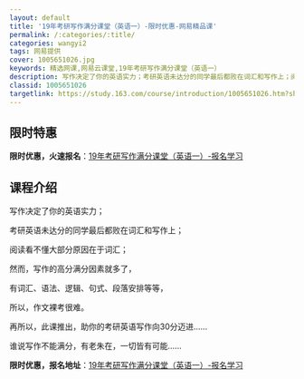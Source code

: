 ```yaml
---
layout: default
title: '19年考研写作满分课堂（英语一）-限时优惠-网易精品课'
permalink: /:categories/:title/
categories: wangyi2
tags: 网易提供
cover: 1005651026.jpg
keywords: 精选网课,网易云课堂,19年考研写作满分课堂（英语一）
description: 写作决定了你的英语实力；考研英语未达分的同学最后都败在词汇和写作上；阅读看不懂大部分原因在于词汇；然而，写作的高分满分因
classid: 1005651026
targetlink: https://study.163.com/course/introduction/1005651026.htm?share=1&shareId=1025206652&utm_campaign=share&utm_medium=iphoneShare&utm_source=&utm_u=1025206652
---
```


## 限时特惠

**限时优惠，火速报名**：[19年考研写作满分课堂（英语一）-报名学习](https://study.163.com/course/introduction/1005651026.htm?share=1&shareId=1025206652&utm_campaign=share&utm_medium=iphoneShare&utm_source=&utm_u=1025206652)

## 课程介绍

写作决定了你的英语实力；

考研英语未达分的同学最后都败在词汇和写作上；

阅读看不懂大部分原因在于词汇；

然而，写作的高分满分因素就多了，

有词汇、语法、逻辑、句式、段落安排等等，

所以，作文裸考很难。

再所以，此课推出，助你的考研英语写作向30分迈进......

谁说写作不能满分，有老朱在，一切皆有可能......

**限时优惠，报名地址**：[19年考研写作满分课堂（英语一）-报名学习](https://study.163.com/course/introduction/1005651026.htm?share=1&shareId=1025206652&utm_campaign=share&utm_medium=iphoneShare&utm_source=&utm_u=1025206652)

